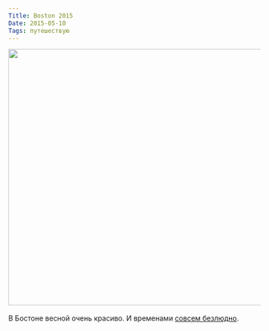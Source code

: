 ```yaml
---
Title: Boston 2015
Date: 2015-05-10
Tags: путешествую
---
```


<div class="text"><img src="https://dl.dropboxusercontent.com/u/140528/site/bos-2015.jpg" width="512" /><br /><br />
В Бостоне весной очень красиво. И временами <a href="https://dl.dropboxusercontent.com/u/140528/site/bos-2015-2.jpg">совсем безлюдно</a>.</div>